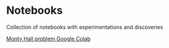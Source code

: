 # Notebooks
Collection of notebooks with experimentations and discoveries

[Monty Hall problem Google Colab](https://github.com/Korck666/Notebooks/blob/main/monty_hall.ipynb)

